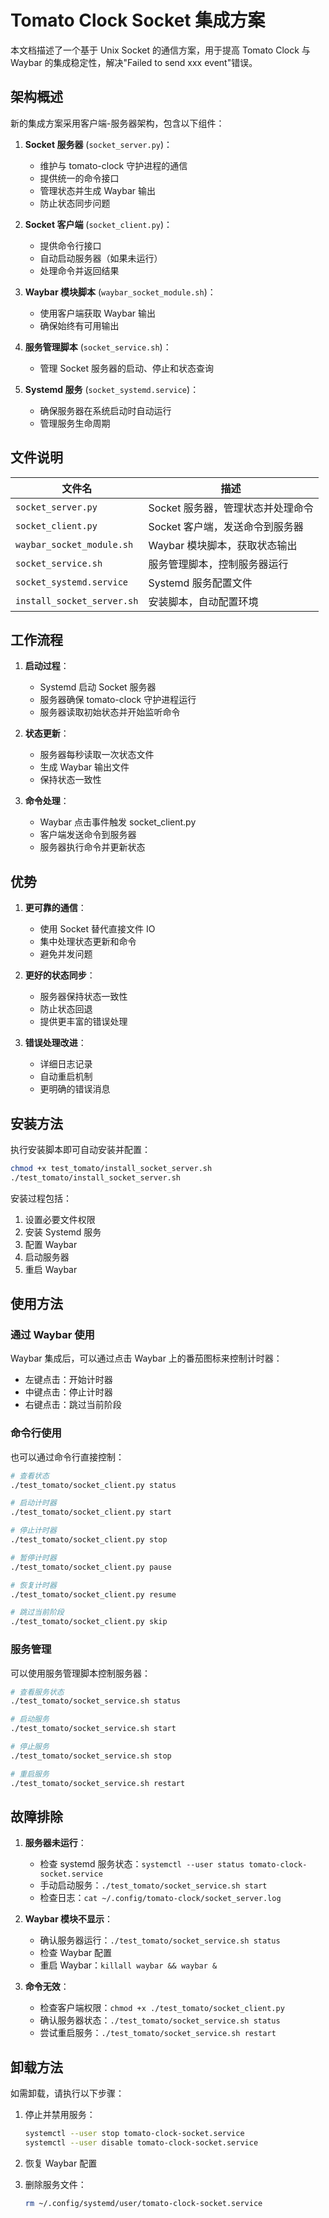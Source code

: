 # Tomato Clock Socket 集成方案

本文档描述了一个基于 Unix Socket 的通信方案，用于提高 Tomato Clock 与 Waybar 的集成稳定性，解决"Failed to send xxx event"错误。

## 架构概述

新的集成方案采用客户端-服务器架构，包含以下组件：

1. **Socket 服务器** (`socket_server.py`)：

   - 维护与 tomato-clock 守护进程的通信
   - 提供统一的命令接口
   - 管理状态并生成 Waybar 输出
   - 防止状态同步问题

2. **Socket 客户端** (`socket_client.py`)：

   - 提供命令行接口
   - 自动启动服务器（如果未运行）
   - 处理命令并返回结果

3. **Waybar 模块脚本** (`waybar_socket_module.sh`)：

   - 使用客户端获取 Waybar 输出
   - 确保始终有可用输出

4. **服务管理脚本** (`socket_service.sh`)：

   - 管理 Socket 服务器的启动、停止和状态查询

5. **Systemd 服务** (`socket_systemd.service`)：
   - 确保服务器在系统启动时自动运行
   - 管理服务生命周期

## 文件说明

| 文件名                     | 描述                              |
| -------------------------- | --------------------------------- |
| `socket_server.py`         | Socket 服务器，管理状态并处理命令 |
| `socket_client.py`         | Socket 客户端，发送命令到服务器   |
| `waybar_socket_module.sh`  | Waybar 模块脚本，获取状态输出     |
| `socket_service.sh`        | 服务管理脚本，控制服务器运行      |
| `socket_systemd.service`   | Systemd 服务配置文件              |
| `install_socket_server.sh` | 安装脚本，自动配置环境            |

## 工作流程

1. **启动过程**：

   - Systemd 启动 Socket 服务器
   - 服务器确保 tomato-clock 守护进程运行
   - 服务器读取初始状态并开始监听命令

2. **状态更新**：

   - 服务器每秒读取一次状态文件
   - 生成 Waybar 输出文件
   - 保持状态一致性

3. **命令处理**：
   - Waybar 点击事件触发 socket_client.py
   - 客户端发送命令到服务器
   - 服务器执行命令并更新状态

## 优势

1. **更可靠的通信**：

   - 使用 Socket 替代直接文件 IO
   - 集中处理状态更新和命令
   - 避免并发问题

2. **更好的状态同步**：

   - 服务器保持状态一致性
   - 防止状态回退
   - 提供更丰富的错误处理

3. **错误处理改进**：
   - 详细日志记录
   - 自动重启机制
   - 更明确的错误消息

## 安装方法

执行安装脚本即可自动安装并配置：

```bash
chmod +x test_tomato/install_socket_server.sh
./test_tomato/install_socket_server.sh
```

安装过程包括：

1. 设置必要文件权限
2. 安装 Systemd 服务
3. 配置 Waybar
4. 启动服务器
5. 重启 Waybar

## 使用方法

### 通过 Waybar 使用

Waybar 集成后，可以通过点击 Waybar 上的番茄图标来控制计时器：

- 左键点击：开始计时器
- 中键点击：停止计时器
- 右键点击：跳过当前阶段

### 命令行使用

也可以通过命令行直接控制：

```bash
# 查看状态
./test_tomato/socket_client.py status

# 启动计时器
./test_tomato/socket_client.py start

# 停止计时器
./test_tomato/socket_client.py stop

# 暂停计时器
./test_tomato/socket_client.py pause

# 恢复计时器
./test_tomato/socket_client.py resume

# 跳过当前阶段
./test_tomato/socket_client.py skip
```

### 服务管理

可以使用服务管理脚本控制服务器：

```bash
# 查看服务状态
./test_tomato/socket_service.sh status

# 启动服务
./test_tomato/socket_service.sh start

# 停止服务
./test_tomato/socket_service.sh stop

# 重启服务
./test_tomato/socket_service.sh restart
```

## 故障排除

1. **服务器未运行**：

   - 检查 systemd 服务状态：`systemctl --user status tomato-clock-socket.service`
   - 手动启动服务：`./test_tomato/socket_service.sh start`
   - 检查日志：`cat ~/.config/tomato-clock/socket_server.log`

2. **Waybar 模块不显示**：

   - 确认服务器运行：`./test_tomato/socket_service.sh status`
   - 检查 Waybar 配置
   - 重启 Waybar：`killall waybar && waybar &`

3. **命令无效**：
   - 检查客户端权限：`chmod +x ./test_tomato/socket_client.py`
   - 确认服务器状态：`./test_tomato/socket_service.sh status`
   - 尝试重启服务：`./test_tomato/socket_service.sh restart`

## 卸载方法

如需卸载，请执行以下步骤：

1. 停止并禁用服务：

   ```bash
   systemctl --user stop tomato-clock-socket.service
   systemctl --user disable tomato-clock-socket.service
   ```

2. 恢复 Waybar 配置
3. 删除服务文件：
   ```bash
   rm ~/.config/systemd/user/tomato-clock-socket.service
   ```
